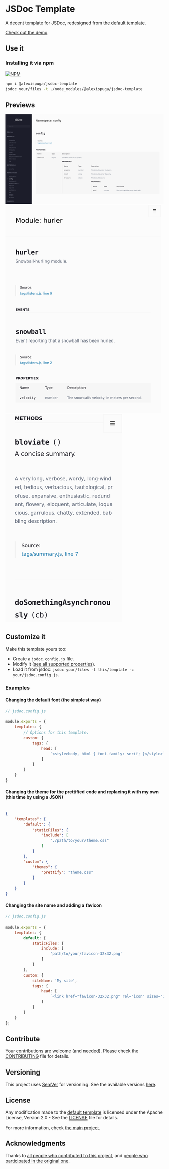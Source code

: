 # JSDoc Template

A decent template for JSDoc, redesigned from [the default template](https://github.com/jsdoc/jsdoc/templates/default).

[Check out the demo](https://alexispuga.github.io/jsdoc-template).

## Use it

### Installing it via npm
[![NPM](https://nodei.co/npm/@alexispuga/jsdoc-template.png?compact=true)](https://npmjs.org/package/@alexispuga/jsdoc-template)

```bash
npm i @alexispuga/jsdoc-template
jsdoc your/files -t ./node_modules/@alexispuga/jsdoc-template
```

## Previews

<a href="docs/images/pc.png"><img alt="Large device preview" src="docs/images/pc.png"/></a>
<a href="docs/images/tablet.png"><img alt="Medium device preview" src="docs/images/tablet.png" height="660"/></a>
<a href="docs/images/phone.png"><img alt="Small device preview" src="docs/images/phone.png" height="660"/></a>

## Customize it

Make this template yours too:
- Create a ``` jsdoc.config.js ``` file.
- Modify it ([see all supported properties](config.js)).
- Load it from jsdoc: ``` jsdoc your/files -t this/template -c your/jsdoc.config.js ```.

### Examples

#### Changing the default font (the simplest way)
```js
// jsdoc.config.js

module.exports = {
    templates: {
        // Options for this template.
        custom: {
            tags: {
                head: [
                    `<style>body, html { font-family: serif; }</style>`
                ]
            }
        }
    }
}

```

#### Changing the theme for the prettified code and replacing it with my own (this time by using a JSON)

```json

{
    "templates": {
        "default": {
            "staticFiles": {
                "include": [
                    "./path/to/your/theme.css"
                ]
            }
        },
        "custom": {
            "themes": {
                "prettify": "theme.css"
            }
        }
    }
}

```

#### Changing the site name and adding a favicon

```javascript
// jsdoc.config.js

module.exports = {
    templates: {
        default: {
            staticFiles: {
                include: [
                    'path/to/your/favicon-32x32.png'
                ]
            }
        },
        custom: {
            siteName: 'My site',
            tags: {
                head: [
                    `<link href="favicon-32x32.png" rel="icon" sizes="32x32" type="image/png"/>`
                ]
            }
        }
    } 
};

```

## Contribute

Your contributions are welcome (and needed). Please check the [CONTRIBUTING](CONTRIBUTING.md) file for details.

## Versioning

This project uses [SemVer](http://semver.org/) for versioning. See the available versions [here](https://github.com/AlexisPuga/jsdoc-template/tags).

## License

Any modification made to the [default template](https://github.com/jsdoc/jsdoc/templates/default) is licensed under the Apache License, Version 2.0 - See the [LICENSE](LICENSE) file for details.

For more information, check [the main project](https://github.com/jsdoc/jsdoc).

## Acknowledgments

Thanks to [all people who contributed to this project](https://github.com/AlexisPuga/jsdoc-template/graphs/contributors), and [people who participated in the original one](https://github.com/jsdoc/jsdoc/graphs/contributors).
